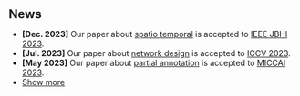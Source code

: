 <h1 id="news"></h1>

<h2 style="margin: 60px 0px 10px;">News</h2>

<ul>
<li><strong>[Dec. 2023]</strong> Our paper about <a href="https://ieeexplore.ieee.org/document/10339841/">spatio temporal</a> is accepted to <a href="https://ieeexplore.ieee.org/xpl/RecentIssue.jsp?punumber=6221020/">IEEE JBHI 2023</a>.</li>
<li><strong>[Jul. 2023]</strong> Our paper about <a href="https://arxiv.org/pdf/2307.08388.pdf">network design</a> is accepted to <a href="https://iccv2023.thecvf.com/">ICCV 2023</a>.</li>
<li><strong>[May 2023]</strong> Our paper about <a href="https://arxiv.org/pdf/2307.04472.pdf">partial annotation</a> is accepted to <a href="https://conferences.miccai.org/2023/en/">MICCAI 2023</a>.</li>

<li> <a href="javascript:toggle_vis('newsmore')">Show more</a> </li>

<div id="newsmore" style="display:none"> 
  <li><strong>[Nov. 2021]</strong> Our paper about <a href="https://ieeexplore.ieee.org/document/9611074">coronary segmentation</a> is accepted to <a href="https://ieeexplore.ieee.org/xpl/RecentIssue.jsp?punumber=83/">IEEE TIP 2021</a>.</li>
</div>

</ul>

